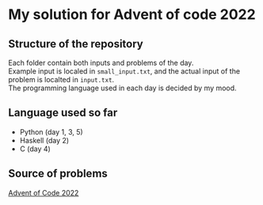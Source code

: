 # My solution for Advent of code 2022

## Structure of the repository

Each folder contain both inputs and problems of the day.  
Example input is localed in `small_input.txt`, and the actual input of the problem is localted in `input.txt`.  
The programming language used in each day is decided by my mood.

## Language used so far

- Python (day 1, 3, 5)
- Haskell (day 2)
- C (day 4)

## Source of problems

[Advent of Code 2022](https://adventofcode.com/2022/)
